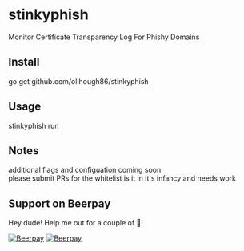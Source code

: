 # stinkyphish
Monitor Certificate Transparency Log For Phishy Domains

## Install

go get github.com/olihough86/stinkyphish

## Usage

stinkyphish run

## Notes

additional flags and configuation coming soon  
please submit PRs for the whitelist is it in it's infancy and needs work
## Support on Beerpay
Hey dude! Help me out for a couple of :beers:!

[![Beerpay](https://beerpay.io/olihough86/stinkyphish/badge.svg?style=beer-square)](https://beerpay.io/olihough86/stinkyphish)  [![Beerpay](https://beerpay.io/olihough86/stinkyphish/make-wish.svg?style=flat-square)](https://beerpay.io/olihough86/stinkyphish?focus=wish)
